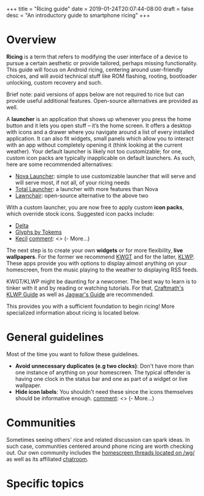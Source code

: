 +++
title = "Ricing guide"
date = 2019-01-24T20:07:44-08:00
draft = false
desc = "An introductory guide to smartphone ricing"
+++

# Overview

**Ricing** is a term that refers to modifying the user interface of a device to pursue a certain aesthetic or provide tailored, perhaps missing functionality. This guide will focus on Android ricing, centering around user-friendly choices, and will avoid technical stuff like ROM flashing, rooting, bootloader unlocking, custom recovery and such.

Brief note: paid versions of apps below are not required to rice but can provide useful additional features. Open-source alternatives are provided as well.

A **launcher** is an application that shows up whenever you press the home button and it lets you open stuff – it’s the home screen. It offers a desktop with icons and a drawer where you navigate around a list of every installed application. It can also fit widgets, small panels which allow you to interact with an app without completely opening it (think looking at the current weather). Your default launcher is likely not too customizable; for one, custom icon packs are typically inapplicable on default launchers. As such, here are some recommended alternatives:

  - [Nova Launcher](https://play.google.com/store/apps/details?id=com.teslacoilsw.launcher): simple to use customizable launcher that will serve and will serve most, if not all, of your ricing needs
  - [Total Launcher](https://play.google.com/store/apps/details?id=com.ss.launcher2): a launcher with more features than Nova 
  - [Lawnchair](https://play.google.com/store/apps/details?id=ch.deletescape.lawnchair.plah): open-source alternative to the above two

With a custom launcher, you are now free to apply custom **icon packs**, which override stock icons. Suggested icon packs include:

  - [Delta](https://play.google.com/store/apps/details?id=website.leifs.delta)
  - [Glyphs by Tokems](https://forum.xda-developers.com/android/themes/icons-pack-glyphs-tokems-t3019186)
  - [Kecil](https://play.google.com/store/apps/details?id=com.kecil.dashboard)
  [comment]: <> (- More...)

The next step is to create your own **widgets** or for more flexibility, **live wallpapers**. For the former we recommend [KWGT](https://play.google.com/store/apps/details?id=org.kustom.widget) and for the latter, [KLWP](https://play.google.com/store/apps/details?id=org.kustom.wallpaper). These apps provide you with options to display almost anything on your homescreen, from the music playing to the weather to displaying RSS feeds.

KWGT/KLWP might be daunting for a newcomer. The best way to learn is to tinker with it and by reading or watching tutorials. For that, [Craftmath's KLWP Guide](https://www.bcraftmath.com/klwp.html) as well as [Jagwar's Guide](http://www.jagwar.de/kustom-beginners-guide-part-1-klwp-basics/) are recommended.

[comment]: <> (Link to KWGT/KLWP article if we decide to write one)

This provides you with a sufficient foundation to begin ricing! More specialized information about ricing is located below.

# General guidelines

Most of the time you want to follow these guidelines.

  - **Avoid unnecessary duplicates (e.g two clocks)**: Don't have more than one instance of anything on your homescreen. The typical offender is having one clock in the status bar and one as part of a widget or live wallpaper.
  - **Hide icon labels**: You shouldn't need these since the icons themselves should be informative enough.
  [comment]: <> (- More...)

# Communities

Sometimes seeing others' rice and related discussion can spark ideas. In such case, communities centered around phone ricing are worth checking out. Our own community includes the [homescreen threads located on /wg/](https://4chan.org/wg/homescreen) as well as its affiliated [chatroom](https://homescreens.org/irc/).

# Specific topics

  [comment]: <> (- More on KLWP/KWGT)
  [comment]: <> (- Riceable apps)
  [comment]: <> (- Stuff for rooted phones)
  [comment]: <> (- Icon pack page with thumbnails of them)
